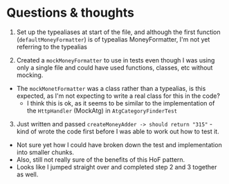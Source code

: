 Questions & thoughts
====================

1. Set up the typealiases at start of the file, and although the first function (`defaultMoneyFormatter`)
is of typealias MoneyFormatter, I'm not yet referring to the typealias

2. Created a `mockMoneyFormatter` to use in tests even though I was using only a single file and could have used functions, classes, etc without mocking.
  - The `mockMonetFormatter` was a class rather than a typealias, is this expected, as I'm not expecting to write a real class for this in the code?
    - I think this is ok, as it seems to be similar to the implementation of the `HttpHandler` (MockAtg) in `AtgCategoryFinderTest`

3. Just written and passed `createMoneyAdder -> should return "315"` - kind of wrote the code first before I was able to work out how to test it.
  - Not sure yet how I could have broken down the test and implementation into smaller chunks.
  - Also, still not really sure of the benefits of this HoF pattern.
  - Looks like I jumped straight over and completed step 2 and 3 together as well.
